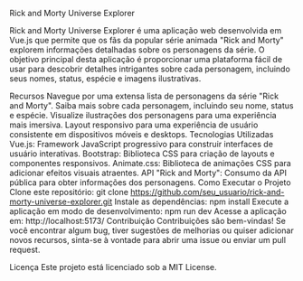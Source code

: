 Rick and Morty Universe Explorer

Rick and Morty Universe Explorer é uma aplicação web desenvolvida em Vue.js que permite que os fãs da popular série animada "Rick and Morty" explorem informações detalhadas sobre os personagens da série. O objetivo principal desta aplicação é proporcionar uma plataforma fácil de usar para descobrir detalhes intrigantes sobre cada personagem, incluindo seus nomes, status, espécie e imagens ilustrativas.

Recursos
Navegue por uma extensa lista de personagens da série "Rick and Morty".
Saiba mais sobre cada personagem, incluindo seu nome, status e espécie.
Visualize ilustrações dos personagens para uma experiência mais imersiva.
Layout responsivo para uma experiência de usuário consistente em dispositivos móveis e desktops.
Tecnologias Utilizadas
Vue.js: Framework JavaScript progressivo para construir interfaces de usuário interativas.
Bootstrap: Biblioteca CSS para criação de layouts e componentes responsivos.
Animate.css: Biblioteca de animações CSS para adicionar efeitos visuais atraentes.
API "Rick and Morty": Consumo da API pública para obter informações dos personagens.
Como Executar o Projeto
Clone este repositório: git clone https://github.com/seu_usuario/rick-and-morty-universe-explorer.git
Instale as dependências: npm install
Execute a aplicação em modo de desenvolvimento: npm run dev
Acesse a aplicação em: http://localhost:5173/
Contribuição
Contribuições são bem-vindas! Se você encontrar algum bug, tiver sugestões de melhorias ou quiser adicionar novos recursos, sinta-se à vontade para abrir uma issue ou enviar um pull request.

Licença
Este projeto está licenciado sob a MIT License.
